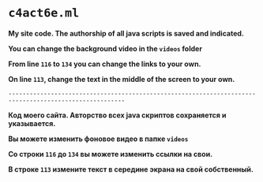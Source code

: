 # ```c4act6e.ml```
**My site code. The authorship of all java scripts is saved and indicated.**

**You can change the background video in the `videos` folder**

**From line `116` to `134` you can change the links to your own.**

**On line `113`, change the text in the middle of the screen to your own.**

```
-------------------------------------------------------------------------------------------------------
```

**Код моего сайта. Авторство всех java скриптов сохраняется и указывается.**

**Вы можете изменить фоновое видео в папке `videos`**

**Со строки `116` до `134` вы можете изменить ссылки на свои.**

**В строке `113` измените текст в середине экрана на свой собственный.**
